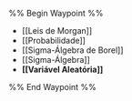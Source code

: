 %% Begin Waypoint %%
- [[Leis de Morgan]]
- [[Probabilidade]]
- [[Sigma-Álgebra de Borel]]
- [[Sigma-Álgebra]]
- **[[Variável Aleatória]]**

%% End Waypoint %%